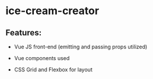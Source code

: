 # ice-cream-creator

## Features:

* Vue JS front-end (emitting and passing props utilized)

* Vue components used

* CSS Grid and Flexbox for layout